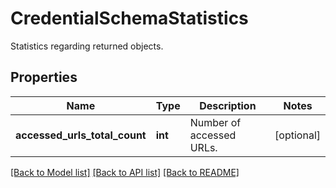 # CredentialSchemaStatistics

Statistics regarding returned objects.

## Properties
Name | Type | Description | Notes
------------ | ------------- | ------------- | -------------
**accessed_urls_total_count** | **int** | Number of accessed URLs. | [optional] 

[[Back to Model list]](../README.md#documentation-for-models) [[Back to API list]](../README.md#documentation-for-api-endpoints) [[Back to README]](../README.md)


